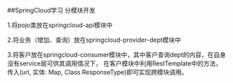 ##SpringCloud学习
分模块开发

1.将pojo类放在springcloud-api模块中

2.将业务（增加、查询）放在springcloud-provider-dept模块中

3.将客户放在springcloud-consumer模块中，其中客户查询dept的内容，在自身没有service层可供其调用情况下，
在客户模块中利用RestTemplate中的方法，传入(url, 实体: Map, Class<T> ResponseType)即可实现跨模块调用。


